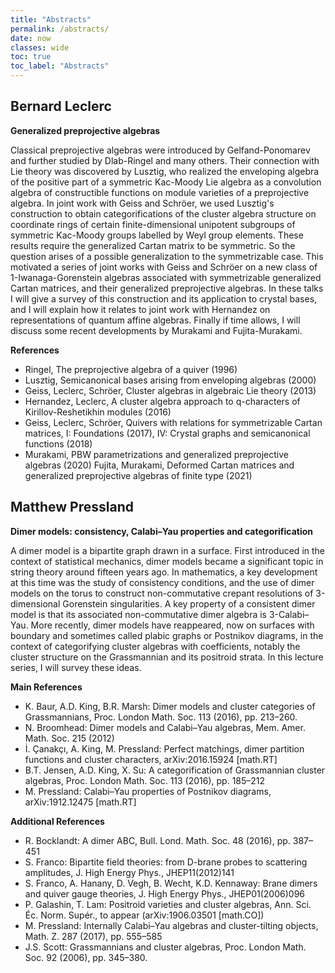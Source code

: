 ```yaml
---
title: "Abstracts"
permalink: /abstracts/
date: now
classes: wide
toc: true
toc_label: "Abstracts"
---
```


## Bernard Leclerc

**Generalized preprojective algebras**

Classical preprojective algebras were introduced by Gelfand-Ponomarev and further studied by Dlab-Ringel and many others. Their connection with Lie theory was discovered by Lusztig, who realized the enveloping algebra of the positive part of a symmetric Kac-Moody Lie algebra as a convolution algebra of constructible functions on module varieties of a preprojective algebra.
In joint work with Geiss and Schröer, we used Lusztig's construction to obtain categorifications of the cluster algebra structure on coordinate rings of certain finite-dimensional unipotent subgroups of symmetric Kac-Moody groups labelled by Weyl group elements. These results require the generalized Cartan matrix to be symmetric. So the question arises of a possible generalization to the symmetrizable case. This motivated a series of joint works with Geiss and Schröer on a new class of 1-Iwanaga-Gorenstein algebras associated with symmetrizable generalized Cartan matrices, and their generalized preprojective algebras.
In these talks I will give a survey of this construction and its application to crystal bases, and I will explain how it relates to joint work with Hernandez on representations of quantum affine algebras. Finally if time allows, I will discuss some recent developments by Murakami and Fujita-Murakami.

**References**
- Ringel, The preprojective algebra of a quiver (1996)
- Lusztig, Semicanonical bases arising from enveloping algebras (2000)
- Geiss, Leclerc, Schröer, Cluster algebras in algebraic Lie theory (2013)
- Hernandez, Leclerc, A cluster algebra approach to q-characters of Kirillov-Reshetikhin modules (2016)
- Geiss, Leclerc, Schröer, Quivers with relations for symmetrizable Cartan matrices, I: Foundations (2017), IV: Crystal graphs and semicanonical functions (2018)
- Murakami, PBW parametrizations and generalized preprojective algebras (2020)
Fujita, Murakami, Deformed Cartan matrices and generalized preprojective algebras of finite type (2021)

## Matthew Pressland

**Dimer models: consistency, Calabi–Yau properties and categorification**

A dimer model is a bipartite graph drawn in a surface. First introduced in the context of statistical mechanics, dimer models became a significant topic in string theory around fifteen years ago. In mathematics, a key development at this time was the study of consistency conditions, and the use of dimer models on the torus to construct non-commutative crepant resolutions of 3-dimensional Gorenstein singularities. A key property of a consistent dimer model is that its associated non-commutative dimer algebra is 3-Calabi–Yau. More recently, dimer models have reappeared, now on surfaces with boundary and sometimes called plabic graphs or Postnikov diagrams, in the context of categorifying cluster algebras with coefficients, notably the cluster structure on the Grassmannian and its positroid strata. In this lecture series, I will survey these ideas.

**Main References**

- K. Baur, A.D. King, B.R. Marsh: Dimer models and cluster categories of Grassmannians, Proc. London Math. Soc. 113 (2016), pp. 213–260.
- N. Broomhead: Dimer models and Calabi–Yau algebras, Mem. Amer. Math. Soc. 215 (2012)
- İ. Çanakçı, A. King, M. Pressland: Perfect matchings, dimer partition functions and cluster characters, arXiv:2016.15924 [math.RT]
- B.T. Jensen, A.D. King, X. Su: A categorification of Grassmannian cluster algebras, Proc. London Math. Soc. 113 (2016), pp. 185–212
- M. Pressland: Calabi–Yau properties of Postnikov diagrams, arXiv:1912.12475 [math.RT]

**Additional References**

- R. Bocklandt: A dimer ABC, Bull. Lond. Math. Soc. 48 (2016), pp. 387–451
- S. Franco: Bipartite field theories: from D-brane probes to scattering amplitudes, J. High Energy Phys., JHEP11(2012)141
- S. Franco, A. Hanany, D. Vegh, B. Wecht, K.D. Kennaway: Brane dimers and quiver gauge theories, J. High Energy Phys., JHEP01(2006)096
- P. Galashin, T. Lam: Positroid varieties and cluster algebras, Ann. Sci. Éc. Norm. Supér., to appear (arXiv:1906.03501 [math.CO])
- M. Pressland: Internally Calabi–Yau algebras and cluster-tilting objects, Math. Z. 287 (2017), pp. 555–585
- J.S. Scott: Grassmannians and cluster algebras, Proc. London Math. Soc. 92 (2006), pp. 345–380.

